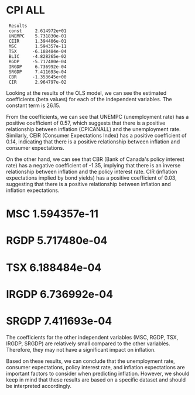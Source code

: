  # CPI ALL

```
 Results
 const     2.614972e+01
 UNEMPC    5.731830e-01
 CEIR      1.394406e-01
 MSC       1.594357e-11
 TSX      -6.188484e-04
 BLIC     -4.828265e-02
 RGDP     -5.717480e-04
 IRGDP     6.736992e-04
 SRGDP     7.411693e-04
 CBR      -1.353645e+00
 CIR       2.964797e-02
 ```

 Looking at the results of the OLS model, we can see the estimated coefficients (beta values) for each of the independent variables. The constant term is 26.15.

From the coefficients, we can see that UNEMPC (unemployment rate) has a positive coefficient of 0.57, which suggests that there is a positive relationship between inflation (CPICANALL) and the unemployment rate. Similarly, CEIR (Consumer Expectations Index) has a positive coefficient of 0.14, indicating that there is a positive relationship between inflation and consumer expectations.

On the other hand, we can see that CBR (Bank of Canada's policy interest rate) has a negative coefficient of -1.35, implying that there is an inverse relationship between inflation and the policy interest rate. CIR (inflation expectations implied by bond yields) has a positive coefficient of 0.03, suggesting that there is a positive relationship between inflation and inflation expectations.

# MSC       1.594357e-11
# RGDP      5.717480e-04
# TSX       6.188484e-04
# IRGDP     6.736992e-04
# SRGDP     7.411693e-04

The coefficients for the other independent variables (MSC, RGDP, TSX, IRGDP, SRGDP) are relatively small compared to the other variables. Therefore, they may not have a significant impact on inflation.

Based on these results, we can conclude that the unemployment rate, consumer expectations, policy interest rate, and inflation expectations are important factors to consider when predicting inflation. However, we should keep in mind that these results are based on a specific dataset and should be interpreted accordingly.
